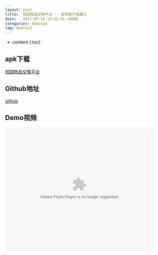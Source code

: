 ```yaml
---
layout: post
title:  校园物品交换平台 -- 安卓客户端展示
date:   2017-07-11 13:31:01 +0800
categories: Android
tag: Android
---
```


* content
{:toc}


## apk下载
<a href="{{ '/src/Market.apk' | prepend: site.baseurl }}">校园物品交换平台</a>

## Github地址
<a href="https://github.com/dsknight/CampusMarket_Flames">github</a>

## Demo视频
<embed src='http://player.youku.com/player.php/sid/XMjg4MTgwNDg4MA==/v.swf' allowFullScreen='true' quality='high' width='480' height='400' align='middle' allowScriptAccess='always' type='application/x-shockwave-flash'></embed>



